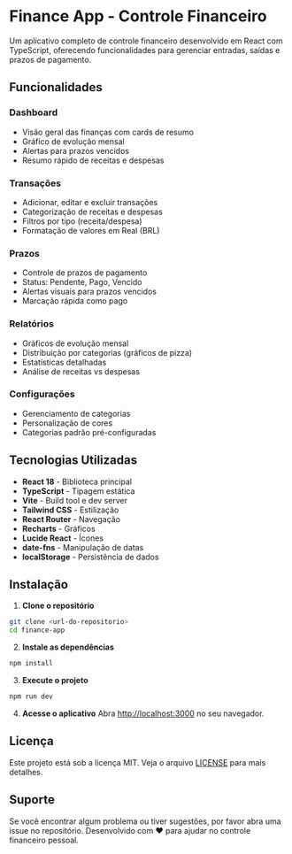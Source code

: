 # Finance App - Controle Financeiro

Um aplicativo completo de controle financeiro desenvolvido em React com TypeScript, oferecendo funcionalidades para gerenciar entradas, saídas e prazos de pagamento.

## Funcionalidades

### Dashboard
- Visão geral das finanças com cards de resumo
- Gráfico de evolução mensal
- Alertas para prazos vencidos
- Resumo rápido de receitas e despesas

### Transações
- Adicionar, editar e excluir transações
- Categorização de receitas e despesas
- Filtros por tipo (receita/despesa)
- Formatação de valores em Real (BRL)

### Prazos
- Controle de prazos de pagamento
- Status: Pendente, Pago, Vencido
- Alertas visuais para prazos vencidos
- Marcação rápida como pago

### Relatórios
- Gráficos de evolução mensal
- Distribuição por categorias (gráficos de pizza)
- Estatísticas detalhadas
- Análise de receitas vs despesas

### Configurações
- Gerenciamento de categorias
- Personalização de cores
- Categorias padrão pré-configuradas

## Tecnologias Utilizadas

- **React 18** - Biblioteca principal
- **TypeScript** - Tipagem estática
- **Vite** - Build tool e dev server
- **Tailwind CSS** - Estilização
- **React Router** - Navegação
- **Recharts** - Gráficos
- **Lucide React** - Ícones
- **date-fns** - Manipulação de datas
- **localStorage** - Persistência de dados

## Instalação

1. **Clone o repositório**
```bash
git clone <url-do-repositorio>
cd finance-app
```

2. **Instale as dependências**
```bash
npm install
```

3. **Execute o projeto**
```bash
npm run dev
```

4. **Acesse o aplicativo**
Abra [http://localhost:3000](http://localhost:3000) no seu navegador.

## Licença
Este projeto está sob a licença MIT. Veja o arquivo [LICENSE](LICENSE) para mais detalhes.

## Suporte
Se você encontrar algum problema ou tiver sugestões, por favor abra uma issue no repositório.
Desenvolvido com ❤️ para ajudar no controle financeiro pessoal. 
